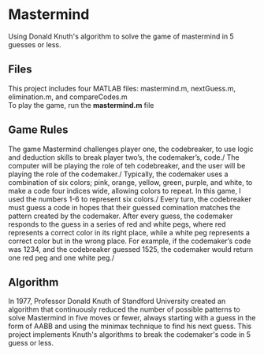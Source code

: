# Mastermind

 Using Donald Knuth's algorithm to solve the game of mastermind in 5 guesses or less.
 
 ## Files
 This project includes four MATLAB files: mastermind.m, nextGuess.m, elimination.m, and compareCodes.m\
 To play the game, run the **mastermind.m** file
 
 ## Game Rules
 The game Mastermind challenges player one, the codebreaker, to use logic and deduction skills to break player two’s, the codemaker’s, code./
 The computer will be playing the role of teh codebreaker, and the user will be playing the role of the codemaker./
 Typically, the codemaker uses a combination of six colors; pink, orange, yellow, green, purple, and white, to make a code four indices wide, allowing colors to repeat. In this game, I used the numbers 1-6 to represent six colors./
 Every turn, the codebreaker must guess a code in hopes that their guessed comination matches the pattern created by the codemaker. After every guess, the codemaker responds to the guess in a series of red and white pegs, where red represents a correct color in its right place, while a white peg represents a correct color but in the wrong place. 
 For example, if the codemaker’s code was 1234, and the codebreaker guessed 1525, the codemaker would return one red peg and one white peg./

## Algorithm
In 1977, Professor Donald Knuth of Standford University created an algorithm that continuously reduced the number of possible patterns to solve Mastermind in five moves or
fewer, always starting with a guess in the form of AABB and using the minimax technique to find his next guess. This project implements Knuth's algorithms to break the codemaker's code in 5 guess or less. 
